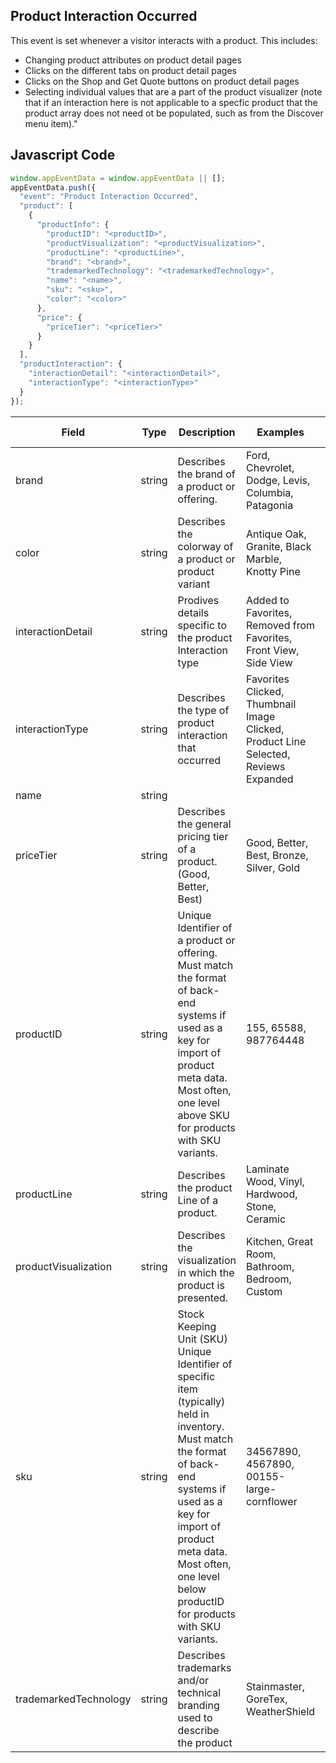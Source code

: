 ## Product Interaction Occurred

This event is set whenever a visitor interacts with a product. This includes:
- Changing product attributes on product detail pages
- Clicks on the different tabs on product detail pages
- Clicks on the Shop and Get Quote buttons on product detail pages
- Selecting individual values that are a part of the product visualizer (note that if an interaction here is not applicable to a specfic product that the product array does not need ot be populated, such as from the Discover menu item)."

## Javascript Code
```js
window.appEventData = window.appEventData || [];
appEventData.push({
  "event": "Product Interaction Occurred",
  "product": [
    {
      "productInfo": {
        "productID": "<productID>",
        "productVisualization": "<productVisualization>",
        "productLine": "<productLine>",
        "brand": "<brand>",
        "trademarkedTechnology": "<trademarkedTechnology>",
        "name": "<name>",
        "sku": "<sku>",
        "color": "<color>"
      },
      "price": {
        "priceTier": "<priceTier>"
      }
    }
  ],
  "productInteraction": {
    "interactionDetail": "<interactionDetail>",
    "interactionType": "<interactionType>"
  }
});
```

|Field|Type|Description|Examples|Pattern|Min Length|Max Length|Minimum|Maximum|Multiple Of|
| --- | --- | --- | --- | --- | --- | --- | --- | --- | --- |
|brand|string|Describes the brand of a product or offering.|Ford, Chevrolet, Dodge, Levis, Columbia, Patagonia|||||||
|color|string|Describes the colorway of a product or product variant|Antique Oak, Granite, Black Marble, Knotty Pine|||||||
|interactionDetail|string|Prodives details specific to the product Interaction type|Added to Favorites, Removed from Favorites, Front View, Side View|||||||
|interactionType|string|Describes the type of product interaction that occurred|Favorites Clicked, Thumbnail Image Clicked, Product Line Selected, Reviews Expanded|||||||
|name|string|||||||||
|priceTier|string|Describes the general pricing tier of a product. (Good, Better, Best)|Good, Better, Best, Bronze, Silver, Gold|||||||
|productID|string|Unique Identifier of a product or offering.  Must match the format of back-end systems if used as a key for import of product meta data. Most often, one level above SKU for products with SKU variants. |155, 65588, 987764448|||||||
|productLine|string|Describes the product Line of a product. |Laminate Wood, Vinyl, Hardwood, Stone, Ceramic|||||||
|productVisualization|string|Describes the visualization in which the product is presented. |Kitchen, Great Room, Bathroom, Bedroom, Custom|||||||
|sku|string|Stock Keeping Unit (SKU) Unique Identifier of specific item (typically) held in inventory.  Must match the format of back-end systems if used as a key for import of product meta data. Most often, one level below productID for products with SKU variants. |34567890, 4567890, 00155-large-cornflower|||||||
|trademarkedTechnology|string|Describes trademarks and/or technical branding used to describe the product|Stainmaster, GoreTex, WeatherShield|||||||
